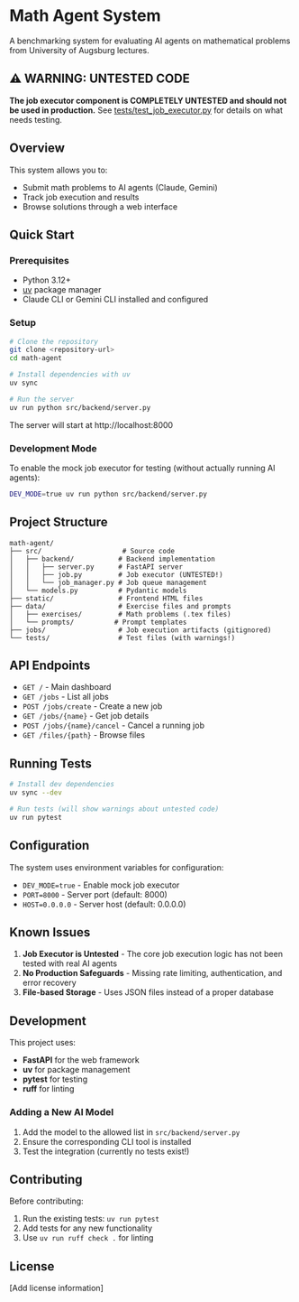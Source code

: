 # Math Agent System

A benchmarking system for evaluating AI agents on mathematical problems from University of Augsburg lectures.

## ⚠️ WARNING: UNTESTED CODE

**The job executor component is COMPLETELY UNTESTED and should not be used in production.** See [tests/test_job_executor.py](tests/test_job_executor.py) for details on what needs testing.

## Overview

This system allows you to:
- Submit math problems to AI agents (Claude, Gemini)
- Track job execution and results
- Browse solutions through a web interface

## Quick Start

### Prerequisites

- Python 3.12+
- [uv](https://github.com/astral-sh/uv) package manager
- Claude CLI or Gemini CLI installed and configured

### Setup

```bash
# Clone the repository
git clone <repository-url>
cd math-agent

# Install dependencies with uv
uv sync

# Run the server
uv run python src/backend/server.py
```

The server will start at http://localhost:8000

### Development Mode

To enable the mock job executor for testing (without actually running AI agents):

```bash
DEV_MODE=true uv run python src/backend/server.py
```

## Project Structure

```
math-agent/
├── src/                    # Source code
│   ├── backend/           # Backend implementation
│   │   ├── server.py      # FastAPI server
│   │   ├── job.py         # Job executor (UNTESTED!)
│   │   └── job_manager.py # Job queue management
│   └── models.py          # Pydantic models
├── static/                # Frontend HTML files
├── data/                  # Exercise files and prompts
│   ├── exercises/         # Math problems (.tex files)
│   └── prompts/          # Prompt templates
├── jobs/                  # Job execution artifacts (gitignored)
└── tests/                 # Test files (with warnings!)
```

## API Endpoints

- `GET /` - Main dashboard
- `GET /jobs` - List all jobs
- `POST /jobs/create` - Create a new job
- `GET /jobs/{name}` - Get job details
- `POST /jobs/{name}/cancel` - Cancel a running job
- `GET /files/{path}` - Browse files

## Running Tests

```bash
# Install dev dependencies
uv sync --dev

# Run tests (will show warnings about untested code)
uv run pytest
```

## Configuration

The system uses environment variables for configuration:

- `DEV_MODE=true` - Enable mock job executor
- `PORT=8000` - Server port (default: 8000)
- `HOST=0.0.0.0` - Server host (default: 0.0.0.0)

## Known Issues

1. **Job Executor is Untested** - The core job execution logic has not been tested with real AI agents
2. **No Production Safeguards** - Missing rate limiting, authentication, and error recovery
3. **File-based Storage** - Uses JSON files instead of a proper database

## Development

This project uses:
- **FastAPI** for the web framework
- **uv** for package management
- **pytest** for testing
- **ruff** for linting

### Adding a New AI Model

1. Add the model to the allowed list in `src/backend/server.py`
2. Ensure the corresponding CLI tool is installed
3. Test the integration (currently no tests exist!)

## Contributing

Before contributing:
1. Run the existing tests: `uv run pytest`
2. Add tests for any new functionality
3. Use `uv run ruff check .` for linting

## License

[Add license information]